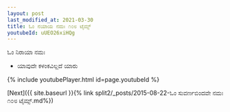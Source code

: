 ```yaml
---
layout: post
last_modified_at: 2021-03-30
title: ಓಂ ನಯಾಯ ನಮಃ ೧೦೮ ಟೈಮ್ಸ್
youtubeId: uUEO26xiHQg
---
```

 
 
 ಓಂ ನಿರಾಯಾ ನಮಃ  
 
 -  ಯಾವುದೇ ಕಳಂಕವಿಲ್ಲದೆ ಯಾರು 
 
  
 
  
 
 
 
 
 
 


{% include youtubePlayer.html id=page.youtubeId %}
 
[Next]({{ site.baseurl }}{% link  split2/_posts/2015-08-22-ಓಂ ಸುವರ್ಣಬಿಂದವೇ ನಮಃ  ೧೦೮ ಟೈಮ್ಸ್.md%})
 
